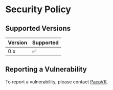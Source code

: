 # Security Policy

## Supported Versions

| Version | Supported          |
| ------- | ------------------ |
| 0.x     | :white_check_mark: |

## Reporting a Vulnerability

To report a vulnerability, please contact [PacoVK](https://github.com/pacovk).
